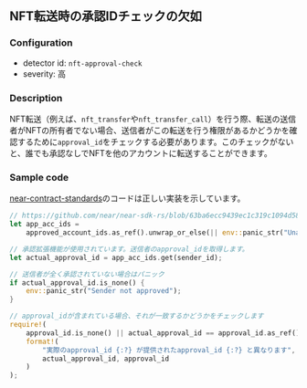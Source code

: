 
## NFT転送時の承認IDチェックの欠如

### Configuration

* detector id: `nft-approval-check`
* severity: 高

### Description

NFT転送（例えば、`nft_transfer`や`nft_transfer_call`）を行う際、転送の送信者がNFTの所有者でない場合、送信者がこの転送を行う権限があるかどうかを確認するために`approval_id`をチェックする必要があります。このチェックがないと、誰でも承認なしでNFTを他のアカウントに転送することができます。

### Sample code

[near-contract-standards](https://github.com/near/near-sdk-rs/blob/63ba6ecc9439ec1c319c1094d581653698229473/near-contract-standards/src/non_fungible_token/core/core_impl.rs#L212)のコードは正しい実装を示しています。

```rust
// https://github.com/near/near-sdk-rs/blob/63ba6ecc9439ec1c319c1094d581653698229473/near-contract-standards/src/non_fungible_token/core/core_impl.rs#L215
let app_acc_ids =
    approved_account_ids.as_ref().unwrap_or_else(|| env::panic_str("Unauthorized"));

// 承認拡張機能が使用されています。送信者のapproval_idを取得します。
let actual_approval_id = app_acc_ids.get(sender_id);

// 送信者が全く承認されていない場合はパニック
if actual_approval_id.is_none() {
    env::panic_str("Sender not approved");
}

// approval_idが含まれている場合、それが一致するかどうかをチェックします
require!(
    approval_id.is_none() || actual_approval_id == approval_id.as_ref(),
    format!(
        "実際のapproval_id {:?} が提供されたapproval_id {:?} と異なります",
        actual_approval_id, approval_id
    )
);
```
